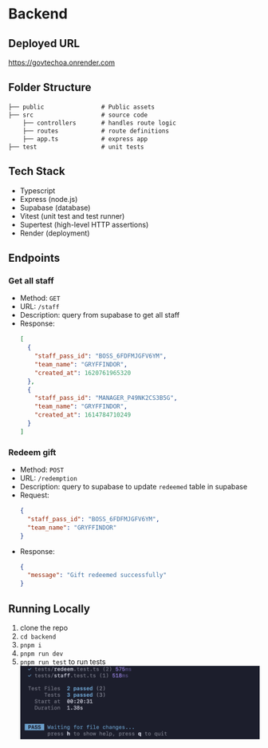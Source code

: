 # Backend

## Deployed URL

https://govtechoa.onrender.com

## Folder Structure

```
├── public                # Public assets
├── src                   # source code
    ├── controllers       # handles route logic
    ├── routes            # route definitions
    ├── app.ts            # express app
├── test                  # unit tests

```

## Tech Stack

- Typescript
- Express (node.js)
- Supabase (database)
- Vitest (unit test and test runner)
- Supertest (high-level HTTP assertions)
- Render (deployment)

## Endpoints

### Get all staff

- Method: `GET`
- URL: `/staff`
- Description: query from supabase to get all staff
- Response:
  ```json
  [
    {
      "staff_pass_id": "BOSS_6FDFMJGFV6YM",
      "team_name": "GRYFFINDOR",
      "created_at": 1620761965320
    },
    {
      "staff_pass_id": "MANAGER_P49NK2CS3B5G",
      "team_name": "GRYFFINDOR",
      "created_at": 1614784710249
    }
  ]
  ```

### Redeem gift

- Method: `POST`
- URL: `/redemption`
- Description: query to supabase to update `redeemed` table in supabase
- Request:
  ```json
  {
    "staff_pass_id": "BOSS_6FDFMJGFV6YM",
    "team_name": "GRYFFINDOR"
  }
  ```
- Response:
  ```json
  {
    "message": "Gift redeemed successfully"
  }
  ```

## Running Locally

1. clone the repo
2. `cd backend`
3. `pnpm i`
4. `pnpm run dev`
5. `pnpm run test` to run tests
   ![tests](/backend/public/test.png)
